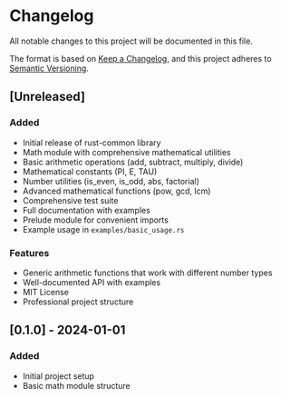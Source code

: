 # Changelog

All notable changes to this project will be documented in this file.

The format is based on [Keep a Changelog](https://keepachangelog.com/en/1.0.0/),
and this project adheres to [Semantic Versioning](https://semver.org/spec/v2.0.0.html).

## [Unreleased]

### Added

- Initial release of rust-common library
- Math module with comprehensive mathematical utilities
- Basic arithmetic operations (add, subtract, multiply, divide)
- Mathematical constants (PI, E, TAU)
- Number utilities (is_even, is_odd, abs, factorial)
- Advanced mathematical functions (pow, gcd, lcm)
- Comprehensive test suite
- Full documentation with examples
- Prelude module for convenient imports
- Example usage in `examples/basic_usage.rs`

### Features

- Generic arithmetic functions that work with different number types
- Well-documented API with examples
- MIT License
- Professional project structure

## [0.1.0] - 2024-01-01

### Added

- Initial project setup
- Basic math module structure
